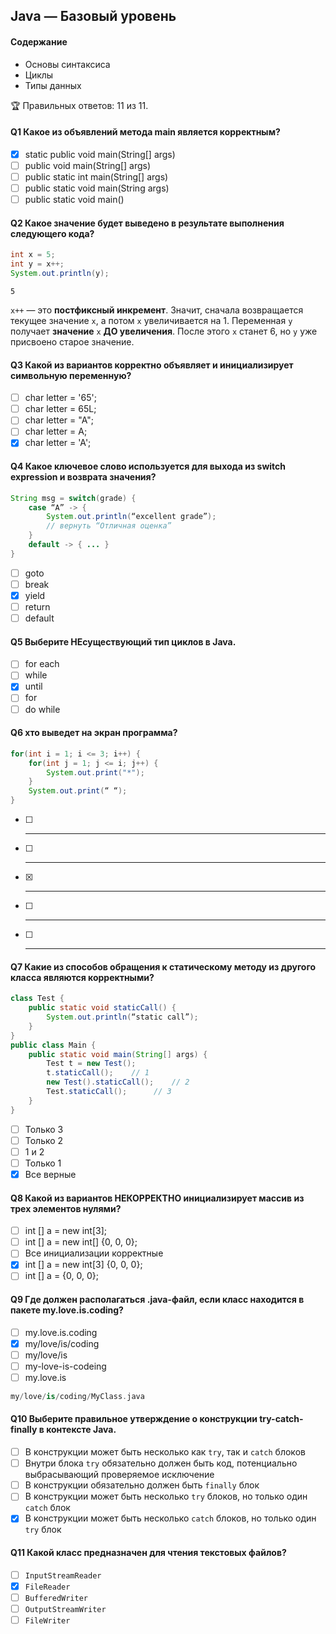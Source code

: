## Java — Базовый уровень

#### Содержание
* Основы синтаксиса
* Циклы
* Типы данных

🏆 Правильных ответов: 11 из 11.

#### Q1 Какое из объявлений метода main является корректным?
- [x] static public void main(String[] args)
- [ ] public void main(String[] args)
- [ ] public static int main(String[] args)
- [ ] public static void main(String args)
- [ ] public static void main()

#### Q2 Какое значение будет выведено в результате выполнения следующего кода?
```java
int x = 5;
int y = x++;
System.out.println(y);
```
```console
5
```
`x++` — это **постфиксный инкремент**. Значит, сначала возвращается текущее значение `x`, а потом `x` увеличивается на 1. Переменная `y` получает **значение** `x` **ДО увеличения**. После этого `x` станет 6, но `y` уже присвоено старое значение.

#### Q3 Какой из вариантов корректно объявляет и инициализирует символьную переменную?
- [ ] char letter = '65';
- [ ] char letter = 65L;
- [ ] char letter = "A";
- [ ] char letter = A;
- [x] char letter = 'A';

#### Q4 Какое ключевое слово используется для выхода из switch expression и возврата значения?
```java
String msg = switch(grade) {
    case “A” -> {
        System.out.println(“excellent grade”);
        // вернуть “Отличная оценка”
    }
    default -> { ... }
}
```
- [ ] goto
- [ ] break
- [x] yield
- [ ] return
- [ ] default

#### Q5 Выберите НЕсуществующий тип циклов в Java.
- [ ] for each
- [ ] while
- [x] until
- [ ] for
- [ ] do while

#### Q6 xто выведет на экран программа?
```java
for(int i = 1; i <= 3; i++) {
    for(int j = 1; j <= i; j++) {
        System.out.print("*");
    }
    System.out.print(“ “);
}
```
- [ ] *****
- [ ] * *** *****
- [x] * ** ***
- [ ] *** ** *
- [ ] * * *

#### Q7 Какие из способов обращения к статическому методу из другого класса являются корректными?
```java
class Test {
    public static void staticCall() {
        System.out.println(“static call”);
    }
}
public class Main {
    public static void main(String[] args) {
        Test t = new Test();
        t.staticCall();    // 1
        new Test().staticCall();    // 2
        Test.staticCall();      // 3
    }
}
```
- [ ] Только 3
- [ ] Только 2
- [ ] 1 и 2
- [ ] Только 1
- [x] Все верные

#### Q8 Какой из вариантов НЕКОРРЕКТНО инициализирует массив из трех элементов нулями?

- [ ] int [] a = new int[3];
- [ ] int [] a = new int[] {0, 0, 0};
- [ ] Все инициализации корректные
- [x] int [] a = new int[3] {0, 0, 0};
- [ ] int [] a = {0, 0, 0};

#### Q9 Где должен располагаться .java-файл, если класс находится в пакете my.love.is.coding?
- [ ] my.love.is.coding
- [x] my/love/is/coding
- [ ] my/love/is
- [ ] my-love-is-codeing
- [ ] my.love.is
```swift
my/love/is/coding/MyClass.java
```
#### Q10 Выберите правильное утверждение о конструкции try-catch-finally в контексте Java.
- [ ] В конструкции может быть несколько как `try`, так и `catch` блоков
- [ ] Внутри блока `try` обязательно должен быть код, потенциально выбрасывающий проверяемое исключение
- [ ] В конструкции обязательно должен быть `finally` блок
- [ ] В конструкции может быть несколько `try` блоков, но только один `catch` блок
- [x] В конструкции может быть несколько `catch` блоков, но только один `try` блок

#### Q11 Какой класс предназначен для чтения текстовых файлов?
- [ ] `InputStreamReader`
- [x] `FileReader`
- [ ] `BufferedWriter`
- [ ] `OutputStreamWriter`
- [ ] `FileWriter`

